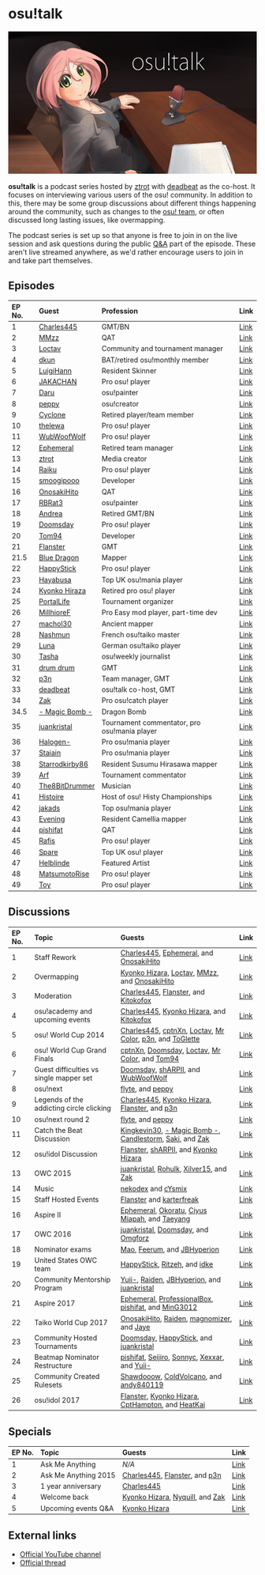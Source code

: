 # osu!talk

![](img/osu!talk.jpg "osu!talk logo")

**osu!talk** is a podcast series hosted by [ztrot](https://osu.ppy.sh/users/6347) with [deadbeat](https://osu.ppy.sh/users/128370) as the co-host. It focuses on interviewing various users of the osu! community. In addition to this, there may be some group discussions about different things happening around the community, such as changes to the [osu! team](/wiki/People/The_Team), or often discussed long lasting issues, like overmapping.

The podcast series is set up so that anyone is free to join in on the live session and ask questions during the public [Q&A](https://en.wikipedia.org/wiki/Q&A) part of the episode. These aren't live streamed anywhere, as we'd rather encourage users to join in and take part themselves.

## Episodes

| EP No. | Guest | Profession | Link |
| :-- | :-- | :-- | :-- |
| 1 | [Charles445](https://osu.ppy.sh/users/85000) | GMT/BN | [Link](https://www.youtube.com/watch?v=e8lhBtcPbjw) |
| 2 | [MMzz](https://osu.ppy.sh/users/128993) | QAT | [Link](https://www.youtube.com/watch?v=fBBQ4bwNZcY) |
| 3 | [Loctav](https://osu.ppy.sh/users/71366) | Community and tournament manager | [Link](https://www.youtube.com/watch?v=gxZtxmUvDoQ) |
| 4 | [dkun](https://osu.ppy.sh/users/154400) | BAT/retired osu!monthly member | [Link](https://www.youtube.com/watch?v=_nFI71fG7-c) |
| 5 | [LuigiHann](https://osu.ppy.sh/users/1079) | Resident Skinner | [Link](https://www.youtube.com/watch?v=OVjq9ko83t0) |
| 6 | [JAKACHAN](https://osu.ppy.sh/users/718696) | Pro osu! player | [Link](https://www.youtube.com/watch?v=WXFMggx94e0) |
| 7 | [Daru](https://osu.ppy.sh/users/32480) | osu!painter | [Link](https://www.youtube.com/watch?v=eBFaLRXmfYc) |
| 8 | [peppy](https://osu.ppy.sh/users/2) | osu!creator | [Link](https://www.youtube.com/watch?v=x7vdW5uZutU) |
| 9 | [Cyclone](https://osu.ppy.sh/users/18589) | Retired player/team member  | [Link](https://www.youtube.com/watch?v=jPUSY0FMw2E) |
| 10 | [thelewa](https://osu.ppy.sh/users/475021) | Pro osu! player | [Link](https://www.youtube.com/watch?v=N7P-J-5LJzk) |
| 11 | [WubWoofWolf](https://osu.ppy.sh/users/39828) | Pro osu! player | [Link](https://www.youtube.com/watch?v=XYzKlfvQt-w) |
| 12 | [Ephemeral](https://osu.ppy.sh/users/102335) | Retired team manager | [Link](https://www.youtube.com/watch?v=eXWmjo0-oyM) |
| 13 | [ztrot](https://osu.ppy.sh/users/6347) | Media creator | [Link](https://www.youtube.com/watch?v=8COmLt0IBRs) |
| 14 | [Raiku](https://osu.ppy.sh/users/1525538) | Pro osu! player | [Link](https://www.youtube.com/watch?v=5P9FaFrS0CM) |
| 15 | [smoogipooo](https://osu.ppy.sh/users/1040328) | Developer | [Link](https://www.youtube.com/watch?v=vG1yx1xVQsk) |
| 16 | [OnosakiHito](https://osu.ppy.sh/users/290128) | QAT | [Link](https://www.youtube.com/watch?v=ZYby7r3YNPg) |
| 17 | [RBRat3](https://osu.ppy.sh/users/307202) | osu!painter | [Link](https://www.youtube.com/watch?v=kSotXmkCN4I) |
| 18 | [Andrea](https://osu.ppy.sh/users/33599) | Retired GMT/BN | [Link](https://www.youtube.com/watch?v=dKEOVBiljdc) |
| 19 | [Doomsday](https://osu.ppy.sh/users/18983) | Pro osu! player | [Link](https://www.youtube.com/watch?v=0C74QeEcn_4) |
| 20 | [Tom94](https://osu.ppy.sh/users/1857058) | Developer | [Link](https://www.youtube.com/watch?v=ONnUrG4jrto) |
| 21 | [Flanster](https://osu.ppy.sh/users/447818) | GMT | [Link](https://www.youtube.com/watch?v=nvGP5x9ZseM) |
| 21.5 | [Blue Dragon](https://osu.ppy.sh/users/19048) | Mapper | [Link](https://puu.sh/cmOO3/a737a268da.mp3) |
| 22 | [HappyStick](https://osu.ppy.sh/users/256802) | Pro osu! player | [Link](https://www.youtube.com/watch?v=zhAHOreuYp4) |
| 23 | [Hayabusa](https://osu.ppy.sh/users/3104108) | Top UK osu!mania player | [Link](https://www.youtube.com/watch?v=1C102Zzuyzg) |
| 24 | [Kyonko Hiraza](https://osu.ppy.sh/users/444868) | Retired pro osu! player | [Link](https://www.youtube.com/watch?v=6RhBqhhn9F0) |
| 25 | [PortalLife](https://osu.ppy.sh/users/929134) | Tournament organizer | [Link](https://www.youtube.com/watch?v=odGwuBwqcmc) |
| 26 | [MillhioreF](https://osu.ppy.sh/users/941094) | Pro Easy mod player, part-time dev | [Link](https://www.youtube.com/watch?v=dO3kv8nutSI) |
| 27 | [machol30](https://osu.ppy.sh/users/5772) | Ancient mapper | [Link](https://www.youtube.com/watch?v=PR-ItQJLQTE) |
| 28 | [Nashmun](https://osu.ppy.sh/users/49031) | French osu!taiko master | [Link](https://www.youtube.com/watch?v=C8I81f2Gw1s) |
| 29 | [Luna](https://osu.ppy.sh/users/588007) | German osu!taiko player | [Link](https://www.youtube.com/watch?v=5akyzJuLLFI) |
| 30 | [Tasha](https://osu.ppy.sh/users/1031958) | osu!weekly journalist | [Link](https://www.youtube.com/watch?v=9-TDEjfL1YQ) |
| 31 | [drum drum](https://osu.ppy.sh/users/4435526) | GMT | [Link](https://www.youtube.com/watch?v=Pna9rIzlZKk) |
| 32 | [p3n](https://osu.ppy.sh/users/123703) | Team manager, GMT | [Link](https://www.youtube.com/watch?v=stWmOmJgmLE) |
| 33 | [deadbeat](https://osu.ppy.sh/users/128370) | osu!talk co-host, GMT | [Link](https://www.youtube.com/watch?v=LwsWUi94GmM) |
| 34 | [Zak](https://osu.ppy.sh/users/1375955) | Pro osu!catch player | [Link](https://www.youtube.com/watch?v=VQ7MIshcA-E) |
| 34.5 | [- Magic Bomb -](https://osu.ppy.sh/users/3071175) | Dragon Bomb | [Link](https://www.dropbox.com/s/zvc6jlb6zitepag/Dragon%20Bomb.mp3) |
| 35 | [juankristal](https://osu.ppy.sh/users/443656) | Tournament commentator, pro osu!mania player | [Link](https://www.youtube.com/watch?v=YiVCO2U4DLo) |
| 36 | [Halogen-](https://osu.ppy.sh/users/169992) | Pro osu!mania player | [Link](https://www.youtube.com/watch?v=5E02YK5mNRk) |
| 37 | [Staiain](https://osu.ppy.sh/users/86188) | Pro osu!mania player | [Link](https://www.youtube.com/watch?v=_SJA69rqB6w) |
| 38 | [Starrodkirby86](https://osu.ppy.sh/users/410) | Resident Susumu Hirasawa mapper | [Link](https://www.youtube.com/watch?v=54VUzflrXws) |
| 39 | [Arf](https://osu.ppy.sh/users/3716999) | Tournament commentator | [Link](https://www.youtube.com/watch?v=K9_4nzs5idM) |
| 40 | [The8BitDrummer](https://www.twitch.tv/the8bitdrummer/profile) | Musician | [Link](https://www.youtube.com/watch?v=tuOv9E9QkJA) |
| 41 | [Histoire](https://osu.ppy.sh/users/3801463) | Host of osu! Histy Championships | [Link](https://www.youtube.com/watch?v=3Q1ygMaAb7g) |
| 42 | [jakads](https://osu.ppy.sh/users/259972) | Top osu!mania player | [Link](https://www.youtube.com/watch?v=MXx6oknK6c8) |
| 43 | [Evening](https://osu.ppy.sh/users/2193881) | Resident Camellia mapper | [Link](https://www.youtube.com/watch?v=gHKzBz8hcoE) |
| 44 | [pishifat](https://osu.ppy.sh/users/3178418) | QAT | [Link](https://www.youtube.com/watch?v=YseljuHjmLo) |
| 45 | [Rafis](https://osu.ppy.sh/users/2558286) | Pro osu! player | [Link](https://www.youtube.com/watch?v=wKhuovIMa8k) |
| 46 | [Spare](https://osu.ppy.sh/users/2204373) | Top UK osu! player | [Link](https://www.youtube.com/watch?v=MTWgwsIxPRc) |
| 47 | [Helblinde](https://osu.ppy.sh/users/48053) | Featured Artist | [Link](https://www.youtube.com/watch?v=cviwU4xkM-w) |
| 48 | [MatsumotoRise](https://osu.ppy.sh/users/672726) | Pro osu! player | [Link](https://www.youtube.com/watch?v=8-3d2ZHw2O4) |
| 49 | [Toy](https://osu.ppy.sh/users/2757689) | Pro osu! player | [Link](https://www.youtube.com/watch?v=lI8mIJLOu_k) |

## Discussions

| EP No. | Topic | Guests | Link |
| :-- | :-- | :-- | :-- |
| 1 | Staff Rework | [Charles445](https://osu.ppy.sh/users/85000), [Ephemeral](https://osu.ppy.sh/users/102335), and [OnosakiHito](https://osu.ppy.sh/users/290128) | [Link](https://www.youtube.com/watch?v=c10Jiq1xZus) |
| 2 | Overmapping | [Kyonko Hizara](https://osu.ppy.sh/users/444868), [Loctav](https://osu.ppy.sh/users/71366), [MMzz](https://osu.ppy.sh/users/128993), and [OnosakiHito](https://osu.ppy.sh/users/290128) | [Link](https://www.youtube.com/watch?v=RepSYE3hN3A) |
| 3 | Moderation | [Charles445](https://osu.ppy.sh/users/85000), [Flanster](https://osu.ppy.sh/users/447818), and [Kitokofox](https://osu.ppy.sh/users/1815420) | [Link](https://www.youtube.com/watch?v=C1hvpnW5A7k) |
| 4 | osu!academy and upcoming events | [Charles445](https://osu.ppy.sh/users/85000), [Kyonko Hizara](https://osu.ppy.sh/users/444868), and [Kitokofox](https://osu.ppy.sh/users/1815420) | [Link](https://www.youtube.com/watch?v=-N44vLwJ9oM) |
| 5 | osu! World Cup 2014 | [Charles445](https://osu.ppy.sh/users/85000), [cptnXn](https://osu.ppy.sh/users/495272), [Loctav](https://osu.ppy.sh/users/71366), [Mr Color](https://osu.ppy.sh/users/116078), [p3n](https://osu.ppy.sh/users/123703), and [ToGlette](https://osu.ppy.sh/users/1076236) | [Link](https://www.youtube.com/watch?v=Tl0E8vqubjw) |
| 6 | osu! World Cup Grand Finals | [cptnXn](https://osu.ppy.sh/users/495272), [Doomsday](https://osu.ppy.sh/users/18983), [Loctav](https://osu.ppy.sh/users/71366), [Mr Color](https://osu.ppy.sh/users/116078), and [Tom94](https://osu.ppy.sh/users/1857058) | [Link](https://www.youtube.com/watch?v=bl63NpUz_T8) |
| 7 | Guest difficulties vs single mapper set | [Doomsday](https://osu.ppy.sh/users/18983), [shARPII](https://osu.ppy.sh/users/776257), and [WubWoofWolf](https://osu.ppy.sh/users/39828) | [Link](https://www.youtube.com/watch?v=OMsHFRS662k) |
| 8 | osu!next | [flyte](https://osu.ppy.sh/users/3103765), and [peppy](https://osu.ppy.sh/users/2) | [Link](https://www.youtube.com/watch?v=jBUNIDa427Q) |
| 9 | Legends of the addicting circle clicking | [Charles445](https://osu.ppy.sh/users/85000), [Kyonko Hizara](https://osu.ppy.sh/users/444868), [Flanster](https://osu.ppy.sh/users/447818), and [p3n](https://osu.ppy.sh/users/123703) | [Link](https://www.youtube.com/watch?v=tIEuc4DK_nM) |
| 10 | osu!next round 2 | [flyte](https://osu.ppy.sh/users/3103765), and [peppy](https://osu.ppy.sh/users/2) | [Link](https://www.youtube.com/watch?v=tICLLkOlpno) |
| 11 | Catch the Beat Discussion | [Kingkevin30](https://osu.ppy.sh/users/564334), [- Magic Bomb -](https://osu.ppy.sh/users/3071175), [Candlestorm](https://osu.ppy.sh/users/6115166), [Saki](https://osu.ppy.sh/users/3026611), and [Zak](https://osu.ppy.sh/users/1375955) | [Link](https://www.youtube.com/watch?v=1SvUNLkcoQg) |
| 12 | osu!idol Discussion | [Flanster](https://osu.ppy.sh/users/447818), [shARPII](https://osu.ppy.sh/users/776257), and [Kyonko Hizara](https://osu.ppy.sh/users/444868) | [Link](https://www.youtube.com/watch?v=gwtlGM1GpWM) |
| 13 | OWC 2015 | [juankristal](https://osu.ppy.sh/users/443656), [Rohulk](https://osu.ppy.sh/users/3219026), [Xilver15](https://osu.ppy.sh/users/3099689), and [Zak](https://osu.ppy.sh/users/1375955) | [Link](https://www.youtube.com/watch?v=vwIPweKIH-Y) |
| 14 | Music | [nekodex](https://osu.ppy.sh/users/102) and [cYsmix](https://osu.ppy.sh/users/272870) | [Link](https://www.youtube.com/watch?v=qRnPEdVf4hU) |
| 15 | Staff Hosted Events | [Flanster](https://osu.ppy.sh/users/447818) and [karterfreak](https://osu.ppy.sh/users/1031958) | [Link](https://www.youtube.com/watch?v=9EZBbmNYHaM) |
| 16 | Aspire II | [Ephemeral](https://osu.ppy.sh/users/102335), [Okoratu](https://osu.ppy.sh/users/1623405), [Ciyus Miapah](https://osu.ppy.sh/users/2805457), and [Taeyang](https://osu.ppy.sh/users/2732340) | [Link](https://www.youtube.com/watch?v=h5_QV1hTdVk) |
| 17 | OWC 2016 | [juankristal](https://osu.ppy.sh/users/443656), [Doomsday](https://osu.ppy.sh/users/18983), and [Omgforz](https://osu.ppy.sh/users/578943) | [Link](https://www.youtube.com/watch?v=6TFaY-2L4QE) |
| 18 | Nominator exams | [Mao](https://osu.ppy.sh/users/2204515), [Feerum](https://osu.ppy.sh/users/4815717), and [JBHyperion](https://osu.ppy.sh/users/4879508) | [Link](https://www.youtube.com/watch?v=rV0gR3ctmBU) |
| 19 | United States OWC team | [HappyStick](https://osu.ppy.sh/users/256802), [Ritzeh](https://osu.ppy.sh/users/1028387), and [idke](https://osu.ppy.sh/users/4650315) | [Link](https://www.youtube.com/watch?v=9fsfdfBFsI8) |
| 20 | Community Mentorship Program | [Yuii-](https://osu.ppy.sh/users/2935923), [Raiden](https://osu.ppy.sh/users/2239480), [JBHyperion](https://osu.ppy.sh/users/4879508), and [juankristal](https://osu.ppy.sh/users/443656) | [Link](https://www.youtube.com/watch?v=yseX90wmD5E) |
| 21 | Aspire 2017 | [Ephemeral](https://osu.ppy.sh/users/102335), [ProfessionalBox](https://osu.ppy.sh/users/3250792), [pishifat](https://osu.ppy.sh/users/3178418), and [MinG3012](https://osu.ppy.sh/users/1583218) | [Link](https://www.youtube.com/watch?v=MyfupLRh1Io) |
| 22 | Taiko World Cup 2017 | [OnosakiHito](https://osu.ppy.sh/users/290128), [Raiden](https://osu.ppy.sh/users/2239480), [magnomizer](https://osu.ppy.sh/users/1893718), and [Jaye](https://osu.ppy.sh/users/4841352) | [Link](https://www.youtube.com/watch?v=3RXemratCb8) |
| 23 | Community Hosted Tournaments | [Doomsday](https://osu.ppy.sh/users/18983), [HappyStick](https://osu.ppy.sh/users/256802), and [juankristal](https://osu.ppy.sh/users/443656) | [Link](https://www.youtube.com/watch?v=rqCvZq50MBc) |
| 24 | Beatmap Nominator Restructure | [pishifat](https://osu.ppy.sh/users/3178418), [Seijiro](https://osu.ppy.sh/users/2581696), [Sonnyc](https://osu.ppy.sh/users/11771), [Xexxar](https://osu.ppy.sh/users/2773526), and [Yuii-](https://osu.ppy.sh/users/2935923) | [Link](https://www.youtube.com/watch?v=Va0cHczm8Mk) |
| 25 | Community Created Rulesets | [Shawdooow](https://osu.ppy.sh/users/7726082), [ColdVolcano](https://osu.ppy.sh/users/7492333), and [andy840119](https://osu.ppy.sh/users/1030492) | [Link](https://www.youtube.com/watch?v=0nuLwWejdII) |
| 26 | osu!idol 2017 | [Flanster](https://osu.ppy.sh/users/447818), [Kyonko Hizara](https://osu.ppy.sh/users/444868), [CptHampton](https://osu.ppy.sh/users/3200587), and [HeatKai](https://osu.ppy.sh/users/332555) | [Link](https://www.youtube.com/watch?v=Xz2R18xeqhI) |

## Specials

| EP No. | Topic | Guests | Link |
| :-- | :-- | :-- | :-- |
| 1 | Ask Me Anything | *N/A* | [Link](https://www.youtube.com/watch?v=A0xqa-vBPgY) |
| 2 | Ask Me Anything 2015 | [Charles445](https://osu.ppy.sh/users/85000), [Flanster](https://osu.ppy.sh/users/447818), and [p3n](https://osu.ppy.sh/users/123703) | [Link](https://www.youtube.com/watch?v=a9An8cD18Co) |
| 3 | 1 year anniversary | [Charles445](https://osu.ppy.sh/users/85000) | [Link](https://www.youtube.com/watch?v=AHU7RgGCB50) |
| 4 | Welcome back | [Kyonko Hizara](https://osu.ppy.sh/users/444868), [Nyquill](https://osu.ppy.sh/users/682935), and [Zak](https://osu.ppy.sh/users/1375955) | [Link](https://www.youtube.com/watch?v=mxXNNH5bnU4) |
| 5 | Upcoming events Q&A | [Kyonko Hizara](https://osu.ppy.sh/users/444868) | [Link](https://www.youtube.com/watch?v=-f9hGuNC4Jg) |

## External links

- [Official YouTube channel](https://www.youtube.com/user/osuacademy/videos)
- [Official thread](https://osu.ppy.sh/community/forums/topics/225111)
